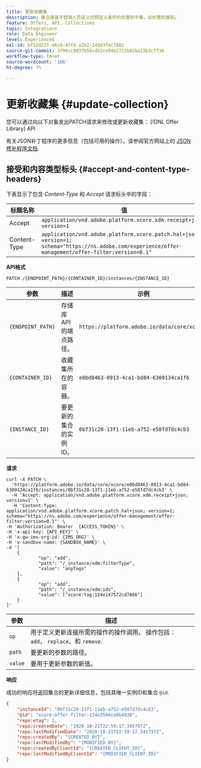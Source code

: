 ```yaml
---
title: 更新收藏集
description: 集合是基于营销人员定义的预定义条件的优惠的子集，如优惠的类别。
feature: Offers, API, Collections
topic: Integrations
role: Data Engineer
level: Experienced
exl-id: bf12d22f-e6c0-45fd-a2b2-149d3f4cf882
source-git-commit: 3f96cc0037b5bcdb2ce94e2721b02ba13b3cff36
workflow-type: tm+mt
source-wordcount: '166'
ht-degree: 7%

---
```


# 更新收藏集 {#update-collection}

您可以通过向以下对象发出PATCH请求来修改或更新收藏集： [!DNL Offer Library] API

有关JSON补丁程序的更多信息（包括可用的操作），请参阅官方网站上的 [JSON修补程序文档](https://jsonpatch.com/).

## 接受和内容类型标头 {#accept-and-content-type-headers}

下表显示了包含 *Content-Type* 和 *Accept* 请求标头中的字段：

| 标题名称 | 值 |
| ----------- | ----- |
| Accept | `application/vnd.adobe.platform.xcore.xdm.receipt+json; version=1` |
| Content-Type | `application/vnd.adobe.platform.xcore.patch.hal+json; version=1; schema="https://ns.adobe.com/experience/offer-management/offer-filter;version=0.1"` |

**API格式**

```http
PATCH /{ENDPOINT_PATH}/{CONTAINER_ID}/instances/{INSTANCE_ID}
```

| 参数 | 描述 | 示例 |
| --------- | ----------- | ------- |
| `{ENDPOINT_PATH}` | 存储库API的端点路径。 | `https://platform.adobe.io/data/core/xcore/` |
| `{CONTAINER_ID}` | 收藏集所在的容器。 | `e0bd8463-0913-4ca1-bd84-6309134ca1f6` |
| `{INSTANCE_ID}` | 要更新的集合的实例ID。 | `0bf31c20-13f1-11eb-a752-e58fd7dc4cb3` |

**请求**

```shell
curl -X PATCH \
  'https://platform.adobe.io/data/core/xcore/e0bd8463-0913-4ca1-bd84-6309134ca1f6/instances/0bf31c20-13f1-11eb-a752-e58fd7dc4cb3' \
  -H 'Accept: application/vnd.adobe.platform.xcore.xdm.receipt+json; version=1' \
  -H 'Content-Type: application/vnd.adobe.platform.xcore.patch.hal+json; version=1; schema="https://ns.adobe.com/experience/offer-management/offer-filter;version=0.1"' \
-H 'Authorization: Bearer  {ACCESS_TOKEN}' \
-H 'x-api-key: {API_KEY}' \
-H 'x-gw-ims-org-id: {IMS_ORG}' \
-H 'x-sandbox-name: {SANDBOX_NAME}' \
-d '[
    {
            "op": "add",
            "path": "/_instance/xdm:filterType",
            "value": "anyTags"
    },
    {
            "op": "add",
            "path": "/_instance/xdm:ids",
            "value": ["xcore:tag:124e147572cd7866"]
    }
]'
```

| 参数 | 描述 |
| --------- | ----------- |
| `op` | 用于定义更新连接所需的操作的操作调用。 操作包括： `add`， `replace`、和 `remove`. |
| `path` | 要更新的参数的路径。 |
| `value` | 要用于更新参数的新值。 |

**响应**

成功的响应将返回集合的更新详细信息，包括其唯一实例ID和集合 `@id`.

```json
{
    "instanceId": "0bf31c20-13f1-11eb-a752-e58fd7dc4cb3",
    "@id": "xcore:offer-filter:124e3594ce8b4930",
    "repo:etag": 1,
    "repo:createdDate": "2020-10-21T22:59:17.345797Z",
    "repo:lastModifiedDate": "2020-10-21T22:59:17.345797Z",
    "repo:createdBy": "{CREATED_BY}",
    "repo:lastModifiedBy": "{MODIFIED_BY}",
    "repo:createdByClientId": "{CREATED_CLIENT_ID}",
    "repo:lastModifiedByClientId": "{MODIFIED_CLIENT_ID}"
}
```
